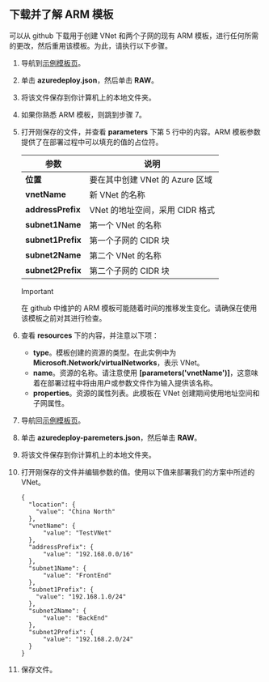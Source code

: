 <!-- ARM: tested -->

## 下载并了解 ARM 模板

可以从 github 下载用于创建 VNet 和两个子网的现有 ARM 模板，进行任何所需的更改，然后重用该模板。为此，请执行以下步骤。

1. 导航到[示例模板页](https://github.com/Azure/azure-quickstart-templates/tree/master/101-vnet-two-subnets)。
2. 单击 **azuredeploy.json**，然后单击 **RAW**。
3. 将该文件保存到你计算机上的本地文件夹。
4. 如果你熟悉 ARM 模板，则跳到步骤 7。
5. 打开刚保存的文件，并查看 **parameters** 下第 5 行中的内容。ARM 模板参数提供了在部署过程中可以填充的值的占位符。

    | 参数 | 说明 |
    |---|---|
    | **位置** | 要在其中创建 VNet 的 Azure 区域 |
    | **vnetName** | 新 VNet 的名称 |
    | **addressPrefix** | VNet 的地址空间，采用 CIDR 格式 |
    | **subnet1Name** | 第一个 VNet 的名称 |
    | **subnet1Prefix** | 第一个子网的 CIDR 块 |
    | **subnet2Name** | 第二个 VNet 的名称 |
    | **subnet2Prefix** | 第二个子网的 CIDR 块 |

    >[!IMPORTANT]
    > 在 github 中维护的 ARM 模板可能随着时间的推移发生变化。请确保在使用该模板之前对其进行检查。

6. 查看 **resources** 下的内容，并注意以下项：

    - **type**。模板创建的资源的类型。在此实例中为 **Microsoft.Network/virtualNetworks**，表示 VNet。
    - **name**。资源的名称。请注意使用 **[parameters('vnetName')]**，这意味着在部署过程中将由用户或参数文件作为输入提供该名称。
    - **properties**。资源的属性列表。此模板在 VNet 创建期间使用地址空间和子网属性。

7. 导航回[示例模板页](https://github.com/Azure/azure-quickstart-templates/tree/master/101-vnet-two-subnets)。
8. 单击 **azuredeploy-paremeters.json**，然后单击 **RAW**。
9. 将该文件保存到你计算机上的本地文件夹。
10. 打开刚保存的文件并编辑参数的值。使用以下值来部署我们的方案中所述的 VNet。

    ```
    {
      "location": {
        "value": "China North"
      },
      "vnetName": {
          "value": "TestVNet"
      },
      "addressPrefix": {
          "value": "192.168.0.0/16"
      },
      "subnet1Name": {
          "value": "FrontEnd"
      },
      "subnet1Prefix": {
        "value": "192.168.1.0/24"
      },
      "subnet2Name": {
          "value": "BackEnd"
      },
      "subnet2Prefix": {
          "value": "192.168.2.0/24"
      }
    }
    ```

11. 保存文件。

<!---HONumber=Mooncake_0418_2016-->